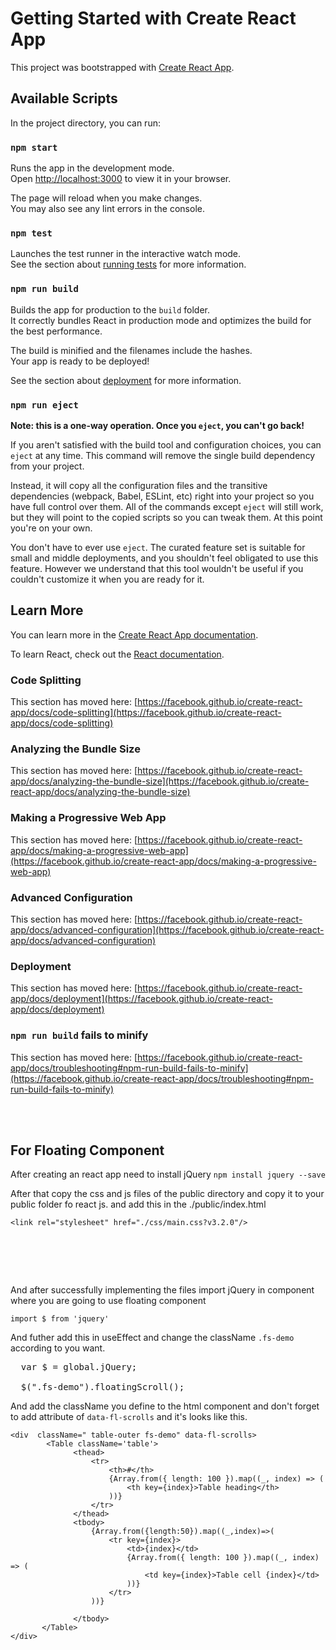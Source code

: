 # Getting Started with Create React App

This project was bootstrapped with [Create React App](https://github.com/facebook/create-react-app).

## Available Scripts

In the project directory, you can run:

### `npm start`

Runs the app in the development mode.\
Open [http://localhost:3000](http://localhost:3000) to view it in your browser.

The page will reload when you make changes.\
You may also see any lint errors in the console.

### `npm test`

Launches the test runner in the interactive watch mode.\
See the section about [running tests](https://facebook.github.io/create-react-app/docs/running-tests) for more information.

### `npm run build`

Builds the app for production to the `build` folder.\
It correctly bundles React in production mode and optimizes the build for the best performance.

The build is minified and the filenames include the hashes.\
Your app is ready to be deployed!

See the section about [deployment](https://facebook.github.io/create-react-app/docs/deployment) for more information.

### `npm run eject`

**Note: this is a one-way operation. Once you `eject`, you can't go back!**

If you aren't satisfied with the build tool and configuration choices, you can `eject` at any time. This command will remove the single build dependency from your project.

Instead, it will copy all the configuration files and the transitive dependencies (webpack, Babel, ESLint, etc) right into your project so you have full control over them. All of the commands except `eject` will still work, but they will point to the copied scripts so you can tweak them. At this point you're on your own.

You don't have to ever use `eject`. The curated feature set is suitable for small and middle deployments, and you shouldn't feel obligated to use this feature. However we understand that this tool wouldn't be useful if you couldn't customize it when you are ready for it.

## Learn More

You can learn more in the [Create React App documentation](https://facebook.github.io/create-react-app/docs/getting-started).

To learn React, check out the [React documentation](https://reactjs.org/).

### Code Splitting

This section has moved here: [https://facebook.github.io/create-react-app/docs/code-splitting](https://facebook.github.io/create-react-app/docs/code-splitting)

### Analyzing the Bundle Size

This section has moved here: [https://facebook.github.io/create-react-app/docs/analyzing-the-bundle-size](https://facebook.github.io/create-react-app/docs/analyzing-the-bundle-size)

### Making a Progressive Web App

This section has moved here: [https://facebook.github.io/create-react-app/docs/making-a-progressive-web-app](https://facebook.github.io/create-react-app/docs/making-a-progressive-web-app)

### Advanced Configuration

This section has moved here: [https://facebook.github.io/create-react-app/docs/advanced-configuration](https://facebook.github.io/create-react-app/docs/advanced-configuration)

### Deployment

This section has moved here: [https://facebook.github.io/create-react-app/docs/deployment](https://facebook.github.io/create-react-app/docs/deployment)

### `npm run build` fails to minify

This section has moved here: [https://facebook.github.io/create-react-app/docs/troubleshooting#npm-run-build-fails-to-minify](https://facebook.github.io/create-react-app/docs/troubleshooting#npm-run-build-fails-to-minify)





<br/>
<br/>

## For Floating Component

After creating an react app need to install jQuery
`
  npm install jquery --save
`

After that copy the css and js files of the public directory and copy it to your public folder fo react js.
and add this in the ./public/index.html


`<link rel="stylesheet" href="./css/main.css?v3.2.0"/>`
<pre>
  <script src="./js/jquery-3.6.0.slim.min.js"></script>
  <script src="./js/jquery.floatingscroll.min.js?v3.2.0"></script>
</pre>


And after successfully implementing the files import jQuery in component where you are going to use floating component

`import $ from 'jquery'`

And futher add this in useEffect and change the className `.fs-demo` according to you want.

<pre>
  var $ = global.jQuery;
  
  $(".fs-demo").floatingScroll();
</pre>

And add the className you define to the html component and don't forget to add attribute of `data-fl-scrolls` and it's looks like this.
```
<div  className=" table-outer fs-demo" data-fl-scrolls>
        <Table className='table'>
              <thead>
                  <tr>
                      <th>#</th>
                      {Array.from({ length: 100 }).map((_, index) => (
                          <th key={index}>Table heading</th>
                      ))}
                  </tr>
              </thead>
              <tbody>
                  {Array.from({length:50}).map((_,index)=>(
                      <tr key={index}>
                          <td>{index}</td>
                          {Array.from({ length: 100 }).map((_, index) => (
                              <td key={index}>Table cell {index}</td>
                          ))}
                      </tr>
                  ))}

              </tbody>
       </Table>
</div>
```
